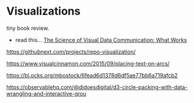 # Visualizations

tiny book review.

* read this... [The Science of Visual Data Communication: What Works](https://journals.sagepub.com/stoken/default+domain/10.1177%2F15291006211051956-FREE/full)


https://githubnext.com/projects/repo-visualization/

https://www.visualcinnamon.com/2015/09/placing-text-on-arcs/

https://bl.ocks.org/mbostock/6fead6d1378d6df5ae77bb6a719afcb2

https://observablehq.com/@didoesdigital/d3-circle-packing-with-data-wrangling-and-interactive-grou